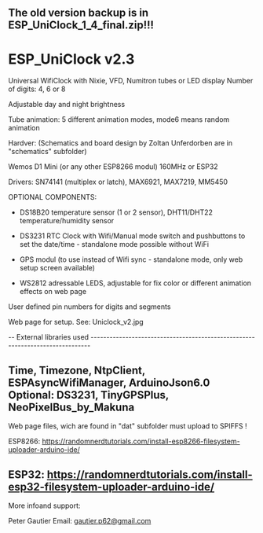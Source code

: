 The old version backup is in ESP_UniClock_1_4_final.zip!!!
--------------------------------------------------------------------------------------------------------
# ESP_UniClock v2.3

Universal WifiClock with Nixie, VFD, Numitron tubes or LED display
Number of digits: 4, 6 or 8

Adjustable day and night brightness

Tube animation: 5 different animation modes, mode6 means random animation

Hardver: (Schematics and board design by Zoltan Unferdorben are in "schematics" subfolder)

Wemos D1 Mini (or any other ESP8266 modul) 160MHz or ESP32 

Drivers: SN74141 (multiplex or latch), MAX6921, MAX7219, MM5450

OPTIONAL COMPONENTS:

- DS18B20 temperature sensor  (1 or 2 sensor), DHT11/DHT22 temperature/humidity sensor

- DS3231 RTC Clock with Wifi/Manual mode switch and pushbuttons to set the date/time - standalone mode possible without WiFi

- GPS modul (to use instead of Wifi sync  - standalone mode, only web setup screen available)

- WS2812 adressable LEDS, adjustable for fix color or different animation effects on web page

User defined pin numbers for digits and segments

Web page for setup. See: Uniclock_v2.jpg

-- External libraries used ------------------------------------------------------------------------------

Time, Timezone, NtpClient, ESPAsyncWifiManager, ArduinoJson6.0       
Optional: DS3231, TinyGPSPlus, NeoPixelBus_by_Makuna
--------------------------------------------------------------------------------------------------------
Web page files, wich are found in "dat" subfolder must upload to SPIFFS !

ESP8266:  https://randomnerdtutorials.com/install-esp8266-filesystem-uploader-arduino-ide/

ESP32: https://randomnerdtutorials.com/install-esp32-filesystem-uploader-arduino-ide/
--------------------------------------------------------------------------------------------------------
More infoand support:

Peter Gautier
 Email: gautier.p62@gmail.com
